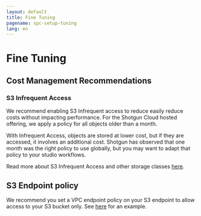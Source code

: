 ```yaml
---
layout: default
title: Fine Tuning
pagename: spc-setup-tuning
lang: en
---
```


# Fine Tuning

## Cost Management Recommendations

### S3 Infrequent Access

We recommend enabling S3 Infrequent access to reduce easily reduce costs without impacting performance. For the Shotgun Cloud hosted offering, we apply a policy for all objects older than a month.

With Infrequent Access, objects are stored at lower cost, but if they are accessed, it involves an additional cost. Shotgun has observed that one month was the right policy to use globally, but you may want to adapt that policy to your studio workflows.

Read more about S3 Infrequent Access and other storage classes [here](https://aws.amazon.com/s3/storage-classes/).

## S3 Endpoint policy

We recommend you set a VPC endpoint policy on your S3 endpoint to allow access to your S3 bucket only. See [here](https://docs.aws.amazon.com/vpc/latest/userguide/vpc-endpoints-s3.html#vpc-endpoints-policies-s3) for an example.
